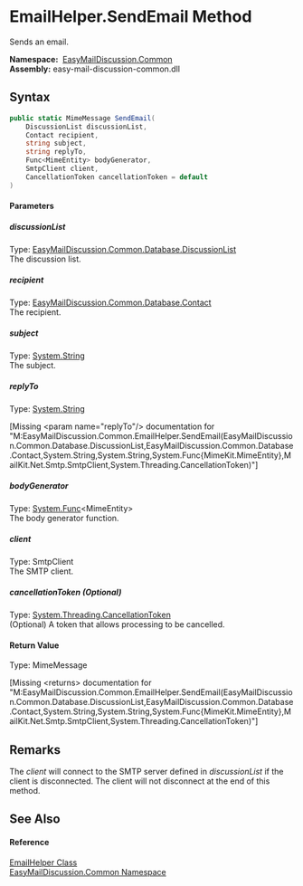 EmailHelper.SendEmail Method
============================
Sends an email.

  **Namespace:**  [EasyMailDiscussion.Common][1]  
  **Assembly:** easy-mail-discussion-common.dll

Syntax
------

```csharp
public static MimeMessage SendEmail(
	DiscussionList discussionList,
	Contact recipient,
	string subject,
	string replyTo,
	Func<MimeEntity> bodyGenerator,
	SmtpClient client,
	CancellationToken cancellationToken = default
)
```

#### Parameters

##### *discussionList*
Type: [EasyMailDiscussion.Common.Database.DiscussionList][2]  
 The discussion list.

##### *recipient*
Type: [EasyMailDiscussion.Common.Database.Contact][3]  
 The recipient.

##### *subject*
Type: [System.String][4]  
 The subject.

##### *replyTo*
Type: [System.String][4]  

[Missing &lt;param name="replyTo"/> documentation for "M:EasyMailDiscussion.Common.EmailHelper.SendEmail(EasyMailDiscussion.Common.Database.DiscussionList,EasyMailDiscussion.Common.Database.Contact,System.String,System.String,System.Func{MimeKit.MimeEntity},MailKit.Net.Smtp.SmtpClient,System.Threading.CancellationToken)"]


##### *bodyGenerator*
Type: [System.Func][5]&lt;MimeEntity>  
 The body generator function.

##### *client*
Type: SmtpClient  
 The SMTP client.

##### *cancellationToken* (Optional)
Type: [System.Threading.CancellationToken][6]  
 (Optional) A token that allows processing to be cancelled.

#### Return Value
Type: MimeMessage  

[Missing &lt;returns> documentation for "M:EasyMailDiscussion.Common.EmailHelper.SendEmail(EasyMailDiscussion.Common.Database.DiscussionList,EasyMailDiscussion.Common.Database.Contact,System.String,System.String,System.Func{MimeKit.MimeEntity},MailKit.Net.Smtp.SmtpClient,System.Threading.CancellationToken)"]


Remarks
-------
 The *client* will connect to the SMTP server defined in *discussionList* if the client is disconnected. The client will not disconnect at the end of this method. 

See Also
--------

#### Reference
[EmailHelper Class][7]  
[EasyMailDiscussion.Common Namespace][1]  

[1]: ../README.md
[2]: ../../EasyMailDiscussion.Common.Database/DiscussionList/README.md
[3]: ../../EasyMailDiscussion.Common.Database/Contact/README.md
[4]: https://docs.microsoft.com/dotnet/api/system.string
[5]: https://docs.microsoft.com/dotnet/api/system.func-1
[6]: https://docs.microsoft.com/dotnet/api/system.threading.cancellationtoken
[7]: README.md